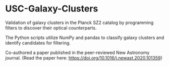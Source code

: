 # USC-Galaxy-Clusters

Validation of galaxy clusters in the Planck SZ2 catalog by programming filters to discover their optical counterparts.

The Python scripts utilize NumPy and pandas to classify galaxy clusters and identify candidates for filtering.

Co-authored a paper published in the peer-reviewed New Astronomy journal. (Read the paper here: https://doi.org/10.1016/j.newast.2020.101359)
